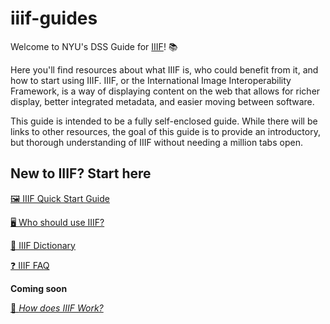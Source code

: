 # iiif-guides

Welcome to NYU's DSS Guide for [IIIF](https://iiif.io)! 📚

Here you'll find resources about what IIIF is, who could benefit from it, and how to start using IIIF. IIIF, or the International Image Interoperability Framework, is a way of displaying content on the web that allows for richer display, better integrated metadata, and easier moving between software.

This guide is intended to be a fully self-enclosed guide. While there will be links to other resources, the goal of this guide is to provide an introductory, but thorough understanding of IIIF without needing a million tabs open.

## New to IIIF? Start here

[🖼️ IIIF Quick Start Guide](/IIIF%20Quick%20Start%20Guide.md)

[🖥️ Who should use IIIF?](/Who%20should%20use%20IIIF?.md)

[📓 IIIF Dictionary](/IIIF%20Dictionary.md)

[❓ IIIF FAQ](/IIIF%20FAQ.md)

**Coming soon**

[🔎 _How does IIIF Work?_](/How%20does%20IIIF%20Work?.md)
